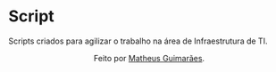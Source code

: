 # Script
Scripts criados para agilizar o trabalho na área de Infraestrutura de TI.

<div align="center">Feito por <a href="https://github.com/matthecog">Matheus Guimarães</a>.</div>
